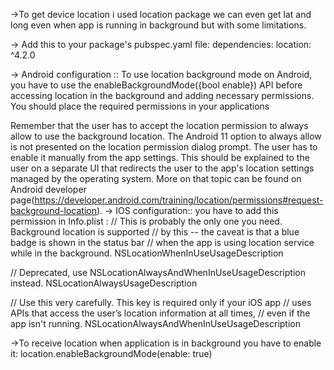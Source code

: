 

->To get device location i used location package we can even get lat and long even when app is running in background
  but with some limitations.

-> Add this to your package's pubspec.yaml file:
    dependencies:
      location: ^4.2.0

-> Android configuration ::
       To use location background mode on Android, you have to use the enableBackgroundMode({bool enable}) API 
       before accessing location in the background and adding necessary permissions. You should place the required permissions in your applications
  <uses-permission android:name="android.permission.FOREGROUND_SERVICE" />
  <uses-permission android:name="android.permission.ACCESS_BACKGROUND_LOCATION"/>


   Remember that the user has to accept the location permission to always allow to use the background location. The Android 11 option to always allow 
    is not presented on the location permission dialog prompt. The user has to enable it manually from the app settings. This should be explained to the user on a separate UI that redirects the user to the app's location settings managed by the operating system. More on that topic can be found on 
    Android developer page(https://developer.android.com/training/location/permissions#request-background-location).
-> IOS configuration::
   you have to add this permission in Info.plist :
   // This is probably the only one you need. Background location is supported
   // by this -- the caveat is that a blue badge is shown in the status bar
   // when the app is using location service while in the background.
   NSLocationWhenInUseUsageDescription

   // Deprecated, use NSLocationAlwaysAndWhenInUseUsageDescription instead.
   NSLocationAlwaysUsageDescription

  // Use this very carefully. This key is required only if your iOS app
  // uses APIs that access the user’s location information at all times,
  // even if the app isn't running.
  NSLocationAlwaysAndWhenInUseUsageDescription
  
->To receive location when application is in background you have to enable it:
     location.enableBackgroundMode(enable: true)
